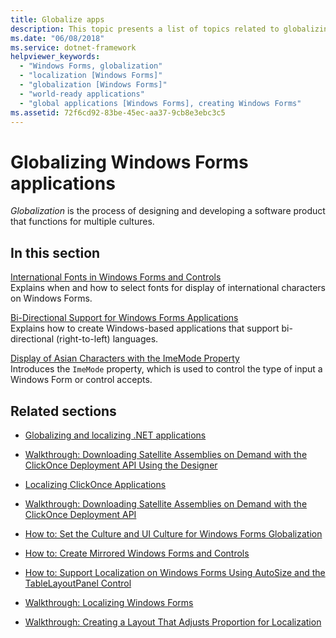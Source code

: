 ```yaml
---
title: Globalize apps
description: This topic presents a list of topics related to globalizing Windows Forms applications.
ms.date: "06/08/2018"
ms.service: dotnet-framework
helpviewer_keywords:
  - "Windows Forms, globalization"
  - "localization [Windows Forms]"
  - "globalization [Windows Forms]"
  - "world-ready applications"
  - "global applications [Windows Forms], creating Windows Forms"
ms.assetid: 72f6cd92-83be-45ec-aa37-9cb8e3ebc3c5
---
```

# Globalizing Windows Forms applications

*Globalization* is the process of designing and developing a software product that functions for multiple cultures.

## In this section

[International Fonts in Windows Forms and Controls](international-fonts-in-windows-forms-and-controls.md)\
Explains when and how to select fonts for display of international characters on Windows Forms.

[Bi-Directional Support for Windows Forms Applications](bi-directional-support-for-windows-forms-applications.md)\
Explains how to create Windows-based applications that support bi-directional (right-to-left) languages.

[Display of Asian Characters with the ImeMode Property](display-of-asian-characters-with-the-imemode-property.md)\
Introduces the `ImeMode` property, which is used to control the type of input a Windows Form or control accepts.

## Related sections

- [Globalizing and localizing .NET applications](/dotnet/standard/globalization-localization/index)

- [Walkthrough: Downloading Satellite Assemblies on Demand with the ClickOnce Deployment API Using the Designer](/visualstudio/deployment/walkthrough-downloading-satellite-assemblies-on-demand-with-the-clickonce-deployment-api-using-the-designer)

- [Localizing ClickOnce Applications](/visualstudio/deployment/localizing-clickonce-applications)

- [Walkthrough: Downloading Satellite Assemblies on Demand with the ClickOnce Deployment API](/visualstudio/deployment/walkthrough-downloading-satellite-assemblies-on-demand-with-the-clickonce-deployment-api)

- [How to: Set the Culture and UI Culture for Windows Forms Globalization](/previous-versions/visualstudio/visual-studio-2010/b28bx3bh(v=vs.100))

- [How to: Create Mirrored Windows Forms and Controls](/previous-versions/visualstudio/visual-studio-2010/xwbz5ws0(v=vs.100))

- [How to: Support Localization on Windows Forms Using AutoSize and the TableLayoutPanel Control](/previous-versions/visualstudio/visual-studio-2010/1zkt8b33(v=vs.100))

- [Walkthrough: Localizing Windows Forms](/previous-versions/visualstudio/visual-studio-2010/y99d1cd3(v=vs.100))

- [Walkthrough: Creating a Layout That Adjusts Proportion for Localization](/previous-versions/visualstudio/visual-studio-2010/7k9fa71y(v=vs.100))
